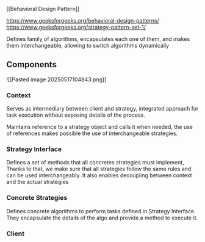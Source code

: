 [[Behavioral Design Pattern]]

https://www.geeksforgeeks.org/behavioral-design-patterns/
https://www.geeksforgeeks.org/strategy-pattern-set-1/

Defines family of algorithms, encapsulates each one of them, and makes them interchangeable, allowing to switch algorithms dynamically
## Components

![[Pasted image 20250517104843.png]]
### Context

Serves as intermediary between client and strategy, integrated approach for task execution without exposing details of the process.

Maintains reference to a strategy object and calls it when needed, the use of references makes possible the use of interchangeable strategies.

### Strategy Interface

Defines a set of methods that all concretes strategies must implement, Thanks to that, we make sure that all strategies follow the same rules and can be used interchangeably. It also enables decoupling between context and the actual strategies

### Concrete Strategies

Defines concrete algorithms to perform tasks defined in Strategy Interface. They encapsulate the details of the algo and provide a method to execute it.

### Client

